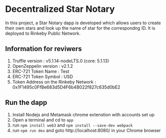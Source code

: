 # Decentralized Star Notary

In this project, a Star Notary dapp is developed which allows users to create their own stars and look up the name of star for the correspondng ID. It is deployed to Rinkeby Public Network.

## Information for reviwers

1. Truffle version : v5.1.14-nodeLTS.0 (core: 5.1.13)
2. OpenZeppelin version : v2.1.2
3. ERC-721 Token Name : Test
4. ERC-721 Token Symbol : USD
5. Token Address on the Rinkeby Network : 0x1F1495c0FfBe683d5D4F6b4B022f827c635d0bE2

## Run the dapp

1. Install Nodejs and Metamask chrome extenstion with accounts set up
2. Open a terminal and cd to ```app``` 
3. run ```npm install web3``` and  ```npm install --save-dev webpack```
4. run ```npm run dev``` and goto http://localhost:8080/ in your Chrome browser

